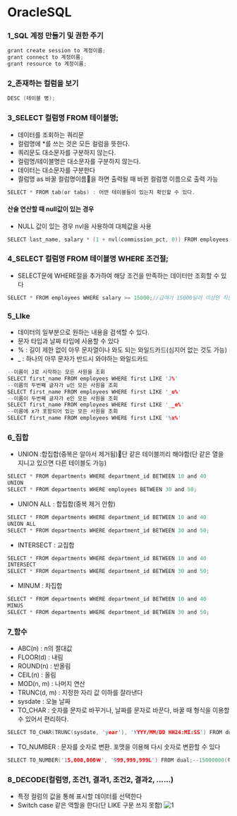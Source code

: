 # OracleSQL
### 1_SQL 계정 만들기 및 권한 주기
```C
grant create session to 계정이름;
grant connect to 계정이름;
grant resource to 계정이름;
```
### 2_존재하는 컬럼을 보기
```C
DESC (테이블 명);
```
### 3_SELECT 컬럼명 FROM 테이블명;
*	데이터를 조회하는 쿼리문
*	컬럼명에 *를 쓰는 것은 모든 컬럼을 뜻한다.
*	쿼리문도 대소문자를 구분하지 않는다.
*	컬럼명/테이블명은 대소문자를 구분하지 않는다.
*	데이터는 대소문자를 구분한다
*	컬럼명 as 바꿀 컬럼명이름을 하면 출력될 때 바뀐 컬럼명 이름으로 출력 가능
```C
SELECT * FROM tab(or tabs) : 어떤 테이블들이 있는지 확인할 수 있다.
```
#### 산술 연산할 때 null값이 있는 경우 
*	NULL 값이 있는 경우 nvl을 사용하여 대체값을 사용
```C
SELECT last_name, salary * (1 + nvl(commission_pct, 0)) FROM employees;//
```
### 4_SELECT 컬럼명 FROM 테이블명 WHERE 조건절;
*	SELECT문에 WHERE절을 추가하여 해당 조건을 만족하는 데이터만 조회할 수 있다
```C
SELECT * FROM employees WHERE salary >= 15000;//급여가 15000달러 이상인 직원의 정보만을 출력
```
### 5_LIke
*	데이터의 일부분으로 원하는 내용을 검색할 수 있다.
*	문자 타입과 날짜 타입에 사용할 수 있다
*	% : 길이 제한 없이 아무 문자열이나 와도 되는 와일드카드(심지어 없는 것도 가능)
*	_ : 하나의 아무 문자가 반드시 와야하는 와일드카드
```C
--이름이 J로 시작하는 모든 사원을 조회
SELECT first_name FROM employees WHERE first LIKE 'J%'
--이름의 두번째 글자가 u인 모든 사원을 조회
SELECT first_name FROM employees WHERE first LIKE '_u%'
--이름이 두번째 글자가 e인 모든 사원을 조회
SELECT first_name FROM employees WHERE first LIKE '__e%'
--이름에 x가 포함되어 있는 모든 사원을 조회
SELECT first_name FROM employees WHERE first LIKE '%x%'
```
### 6_집합
*	UNION :합집합(중복은 알아서 제거됨)단 같은 테이블끼리 해야함(단 같은 열을 지니고 있으면 다른 테이블도 가능)
```C
SELECT * FROM departments WHERE department_id BETWEEN 10 and 40
UNION
SELECT * FROM departments WHERE employees BETWEEN 30 and 50;
```
*	UNION ALL : 합집합(중복 제거 안함)
```C
SELECT * FROM departments WHERE department_id BETWEEN 10 and 40
UNION ALL
SELECT * FROM departments WHERE department_id BETWEEN 30 and 50;
```
*	INTERSECT : 교집합
```C
SELECT * FROM departments WHERE department_id BETWEEN 10 and 40
INTERSECT
SELECT * FROM departments WHERE department_id BETWEEN 30 and 50;
```
*	MINUM : 차집합
```C
SELECT * FROM departments WHERE department_id BETWEEN 10 and 40
MINUS
SELECT * FROM departments WHERE department_id BETWEEN 30 and 50;
```
### 7_함수
*	ABC(n) : n의 절대값
*	FLOOR(d) : 내림
*	ROUND(n) : 반올림
*	CEIL(n) : 올림
*	MOD(n, m) : 나머지 연산
*	TRUNC(d, m) : 지정한 자리 값 이하를 잘라낸다
*	sysdate : 오늘 날짜
*	TO_CHAR : 숫자를 문자로 바꾸거나, 날짜를 문자로 바꾼다, 바꿀 때 형식을 이용할 수 있어서 편리하다.
```C
SELECT TO_CHAR(TRUNC(sysdate, 'year'), 'YYYY/MM/DD HH24:MI:SS') FROM dual;--2021/01/01 00:00:00
```
*	TO_NUMBER : 문자를 숫자로 변환. 포맷을 이용해 다시 숫자로 변환할 수 있다
```C
SELECT TO_NUMBER('15,000,000￦', '999,999,999L') FROM dual;--15000000(즉 숫자로 다시 돌아옴)
```
### 8_DECODE(컬럼명, 조건1, 결과1, 조건2, 결과2, ……)
*	특정 컬럼의 값을 통해 표시할 데이터를 선택한다
*	Switch case 같은 역할을 한다(단 LIKE 구문 쓰지 못함)
![1](https://user-images.githubusercontent.com/82793713/124763468-f5502900-df6e-11eb-9115-29aef841c07d.png)



